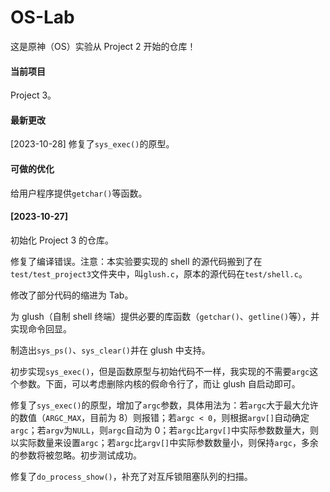 # OS-Lab

这是原神（OS）实验从 Project 2 开始的仓库！

#### 当前项目

Project 3。

#### 最新更改

[2023-10-28] 修复了`sys_exec()`的原型。

#### 可做的优化

  给用户程序提供`getchar()`等函数。

#### [2023-10-27]

  初始化 Project 3 的仓库。

  修复了编译错误。注意：本实验要实现的 shell 的源代码搬到了在`test/test_project3`文件夹中，叫`glush.c`，原本的源代码在`test/shell.c`。

  修改了部分代码的缩进为 Tab。

  为 glush（自制 shell 终端）提供必要的库函数（`getchar()`、`getline()`等），并实现命令回显。

  制造出`sys_ps()`、`sys_clear()`并在 glush 中支持。

  初步实现`sys_exec()`，但是函数原型与初始代码不一样，我实现的不需要`argc`这个参数。下面，可以考虑删除内核的假命令行了，而让 glush 自启动即可。

  修复了`sys_exec()`的原型，增加了`argc`参数，具体用法为：若`argc`大于最大允许的数值（`ARGC_MAX`，目前为 8）则报错；若`argc < 0`，则根据`argv[]`自动确定`argc`；若`argv`为`NULL`，则`argc`自动为 0；若`argc`比`argv[]`中实际参数数量大，则以实际数量来设置`argc`；若`argc`比`argv[]`中实际参数数量小，则保持`argc`，多余的参数将被忽略。初步测试成功。

  修复了`do_process_show()`，补充了对互斥锁阻塞队列的扫描。